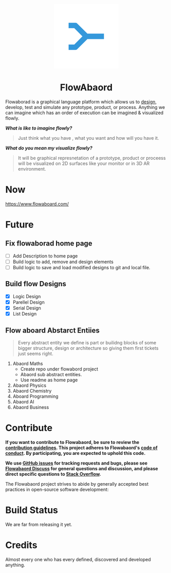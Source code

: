 

  <div align="center">
    <img src="front-end/assets/icon200.png">
    <h1>FlowAbaord</h1>
  </div>

  Flowaborad is a graphical language platform which allows us to <a href="https://en.wikipedia.org/wiki/Design">design</a>, develop, test and simulate any prototype, product, or process. Anything we can imagine which has an order of execution can be imagined & visualized flowly.

  ***What is like to imagine flowly?***
  >Just think what you have , what you want and how will you have it. 

  ***What do you mean my visualize flowly?***
  >It will be graphical represnetation of a prototype, product or proceess will be visualized on 2D surfaces like your monitor or in 3D AR environment. 
  


 

  
# Now

  https://www.flowaboard.com/
  
# Future

## Fix flowaborad home page 
  - [ ] Add Description to home page
  - [ ] Build logic to add, remove and design elements
  - [ ] Build logic to save and load modified designs to git and local file.

## Build flow Designs
  - [x] Logic Design
  - [x] Parellel Design
  - [x] Serial Design
  - [x] List Design

## Flow aboard Abstarct Entiies
  > Every abstract entity we define is part or builidng blocks of some bigger structure, design or architecture so giving them first tickets just seems right.
  1.  Abaord Maths
      - Create repo under flowabord project
      - Abaord sub abstract entities.
      - Use readme as home page
  2.  Abaord Physics
  3.  Abaord Chemistry
  4.  Aboard Programming
  5.  Abaord AI
  6.  Abaord Business


  

# Contribute

**If you want to contribute to Flowabaord, be sure to review the
[contribution guidelines](CONTRIBUTING.md). This project adheres to Flowabaord's
[code of conduct](CODE_OF_CONDUCT.md). By participating, you are expected to
uphold this code.**

**We use [GitHub issues](https://github.com/Flowabaord/flowabaord/issues) for
tracking requests and bugs, please see
[Flowabaord Discuss](https://groups.google.com/g/flowabaord)
for general questions and discussion, and please direct specific questions to
[Stack Overflow](https://stackoverflow.com/questions/tagged/Flowabaord).**

The Flowabaord project strives to abide by generally accepted best practices in
open-source software development:

# Build Status

  We are far from releasing it yet.

# Credits
  
  Almost every one who has every defined, discovered and developed anything.
  
